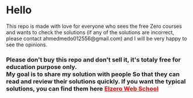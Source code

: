 <h1>Hello</h1>
<p>This repo is made with love for everyone who sees the free Zero courses and wants to check the solutions (if any of the solutions are incorrect, please contact ahmedmedo012556@gmail.com) and I will be very happy to see the opinions.</p>
<h3>
  Please don't buy this repo and don't sell it, it's totaly free for education purpose only.<br>
  My goal is to share my solution with people So that they can read and review their solutions quickly. If you want the typical solutions, you can find them here <a style = "color:red;" href = "https://elzero.org/join/">Elzero Web School</a>
</h3>
